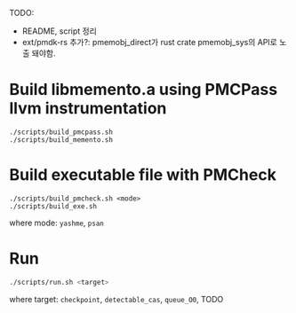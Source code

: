 
TODO: 
- README, script 정리
- ext/pmdk-rs 추가?: pmemobj_direct가 rust crate pmemobj_sys의 API로 노출 돼야함.

# Build libmemento.a using PMCPass llvm instrumentation

```
./scripts/build_pmcpass.sh
./scripts/build_memento.sh
```

# Build executable file with PMCheck

```
./scripts/build_pmcheck.sh <mode>
./scripts/build_exe.sh
```

where mode: `yashme`, `psan`



# Run

```sh
./scripts/run.sh <target>
```

where target: `checkpoint`, `detectable_cas`, `queue_O0`, TODO

